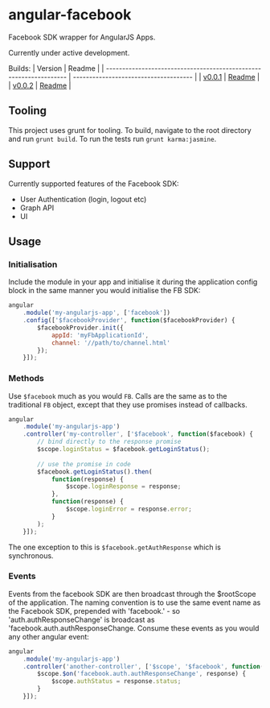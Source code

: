 # angular-facebook

Facebook SDK wrapper for AngularJS Apps.

Currently under active development.

Builds:
| Version                                                            | Readme                                |
| ------------------------------------------------------------------ | ------------------------------------- |
| [v0.0.1](../../blob/v0.0.1/version/v0.0.1/angular-facebook.min.js) | [Readme](../../blob/v0.0.1/README.md) |
| [v0.0.2](../../blob/v0.0.2/version/v0.0.2/angular-facebook.min.js) | [Readme](../../blob/v0.0.2/README.md) |

## Tooling

This project uses grunt for tooling. To build, navigate to the root directory and run `grunt build`. To run the tests run `grunt karma:jasmine`.

## Support

Currently supported features of the Facebook SDK:

* User Authentication (login, logout etc)
* Graph API
* UI

## Usage

### Initialisation

Include the module in your app and initialise it during the application config block in the same manner you would initialise the FB SDK:

```javascript
angular
    .module('my-angularjs-app', ['facebook'])
    .config(['$facebookProvider', function($facebookProvider) {
        $facebookProvider.init({
            appId: 'myFbApplicationId',
            channel: '//path/to/channel.html'
        });
    }]);
```

### Methods

Use `$facebook` much as you would `FB`. Calls are the same as to the traditional `FB` object, except that they use promises instead of callbacks.

```javascript
angular
    .module('my-angularjs-app')
    .controller('my-controller', ['$facebook', function($facebook) {
        // bind directly to the response promise
        $scope.loginStatus = $facebook.getLoginStatus();
        
        // use the promise in code
        $facebook.getLoginStatus().then(
            function(response) {
                $scope.loginResponse = response;
            },
            function(response) {
                $scope.loginError = response.error;
            }
        );
    }]);
```

The one exception to this is `$facebook.getAuthResponse` which is synchronous.

### Events

Events from the facebook SDK are then broadcast through the $rootScope of the application. The naming convention is to use the same event name as the Facebook SDK, prepended with 'facebook.' - so 'auth.authResponseChange' is broadcast as 'facebook.auth.authResponseChange. Consume these events as you would any other angular event:

```javascript
angular
    .module('my-angularjs-app')
    .controller('another-controller', ['$scope', '$facebook', function($scope, $facebook) {
        $scope.$on('facebook.auth.authResponseChange', response) {
            $scope.authStatus = response.status;
        }
    }]);
```
